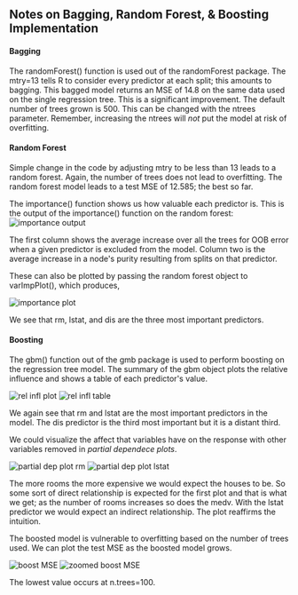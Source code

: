 ## Notes on Bagging, Random Forest, & Boosting Implementation

#### Bagging 

The randomForest() function is used out of the randomForest package. The mtry=13 tells R to consider every predictor at each split; this amounts to bagging. This bagged model returns an MSE of 14.8 on the same data used on the single regression tree. This is a significant improvement. The default number of trees grown is 500. This can be changed with the ntrees parameter. Remember, increasing the ntrees will *not* put the model at risk of overfitting.

#### Random Forest
Simple change in the code by adjusting mtry to be less than 13 leads to a random forest. Again, the number of trees does not lead to overfitting. The random forest model leads to a test MSE of 12.585; the best so far.

The importance() function shows us how valuable each predictor is. This is the output of the importance() function on the random forest:
![importance output](https://github.com/RudyWilliams/r-code/blob/master/plots/importance_rf.png)

The first column shows the average increase over all the trees for OOB error when a given predictor is excluded from the model. Column two is the average increase in a node's purity resulting from splits on that predictor.

These can also be plotted by passing the random forest object to varImpPlot(), which produces,

![importance plot](https://github.com/RudyWilliams/r-code/blob/master/plots/varImpPlot.png)

We see that rm, lstat, and dis are the three most important predictors.

#### Boosting
The gbm() function out of the gmb package is used to perform boosting on the regression tree model. The summary of the gbm object plots the relative influence and shows a table of each predictor's value.

![rel infl plot](https://github.com/RudyWilliams/r-code/blob/master/plots/rel_influ_plot.png)
![rel infl table](https://github.com/RudyWilliams/r-code/blob/master/plots/rel_influ_table.png)

We again see that rm and lstat are the most important predictors in the model. The dis predictor is the third most important but it is a distant third.

We could visualize the affect that variables have on the response with other variables removed in *partial dependece plots*. 

![partial dep plot rm](https://github.com/RudyWilliams/r-code/blob/master/plots/pdepPlot_rm.png)
![partial dep plot lstat](https://github.com/RudyWilliams/r-code/blob/master/plots/pdepPlot_lstat.png)

The more rooms the more expensive we would expect the houses to be. So some sort of direct relationship is expected for the first plot and that is what we get; as the number of rooms increases so does the medv. With the lstat predictor we would expect an indirect relationship. The plot reaffirms the intuition.

The boosted model is vulnerable to overfitting based on the number of trees used. We can plot the test MSE as the boosted model grows.

![boost MSE](https://github.com/RudyWilliams/r-code/blob/master/plots/boostMSE.png)
![zoomed boost MSE](https://github.com/RudyWilliams/r-code/blob/master/plots/zoomed_boostMSE.png)

The lowest value occurs at n.trees=100.